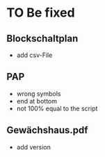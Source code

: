 # TO Be fixed

## Blockschaltplan

- add csv-File

## PAP

- wrong symbols
- end at bottom
- not 100% equal to the script

## Gewächshaus.pdf

- add version
